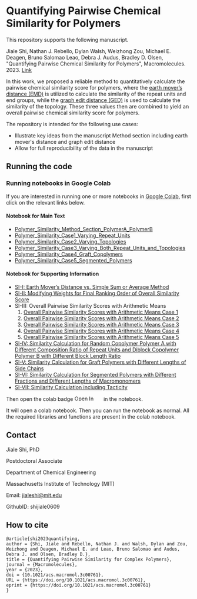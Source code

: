 # Quantifying Pairwise Chemical Similarity for Polymers


This repository supports the following manuscript.

Jiale Shi, Nathan J. Rebello, Dylan Walsh, Weizhong Zou, Michael E. Deagen, Bruno Salomao Leao, Debra J. Audus, Bradley D. Olsen, "Quantifying Pairwise Chemical Similarity for Polymers", Macromolecules. 2023. [Link](https://doi.org/10.1021/acs.macromol.3c00761)

In this work, we proposed a reliable method to quantitatively calculate the pairwise chemical similarity score for polymers, where the [earth mover’s distance (EMD)](https://en.wikipedia.org/wiki/Earth_mover%27s_distance) is utilized to calculate the similarity of the repeat units and end groups, while the [graph edit distance (GED)](https://en.wikipedia.org/wiki/Graph_edit_distance) is used to calculate the similarity of the topology. These three values then are combined to yield an overall pairwise chemical similarity score for polymers.

The repository is intended for the following use cases:

- Illustrate key ideas from the manuscript Method section including earth mover's distance and graph edit distance
- Allow for full reproducibility of the data in the manuscript

## Running the code

### Running notebooks in Google Colab

If you are interested in running one or more notebooks in [Google Colab](https://colab.research.google.com/), first click on the relevant links below.

#### Notebook for Main Text
* [Polymer_Similarity_Method_Section_PolymerA_PolymerB](./notebook/Polymer_Similarity_Method_Section_PolymerA_PolymerB.ipynb)
* [Polymer_Similarity_Case1_Varying_Repeat_Units](./notebook/Polymer_Similarity_Case1_Varying_Repeat_Units.ipynb)
* [Polymer_Similarity_Case2_Varying_Topologies](./notebook/Polymer_Similarity_Case2_Varying_Topologies.ipynb)
* [Polymer_Similarity_Case3_Varying_Both_Repeat_Units_and_Topologies](./notebook/Polymer_Similarity_Case3_Varying_Both_Repeat_Units_and_Topologies.ipynb)
* [Polymer_Similarity_Case4_Graft_Copolymers](./notebook/Polymer_Similarity_Case4_Graft_Copolymers.ipynb) 
* [Polymer_Similarity_Case5_Segmented_Polymers](./notebook/Polymer_Similarity_Case5_Segmented_Polymers.ipynb) 

#### Notebook for Supporting Information
* [SI-I: Earth Mover’s Distance vs. Simple Sum or Average Method](./notebook/Polymer_Similarity_SI_Earth_Mover_Distance_vs_Simple_Sum_or_Average_Method.ipynb)
* [SI-II: Modifying Weights for Final Ranking Order of  Overall Similarity Score](./notebook/Polymer_Similarity_SI_Modifying_Weights_for_Final_Ranking_Order_of_Overall_Similarity_Score.ipynb)
* SI-III: Overall Pairwise Similarity Scores with Arithmetic Means
  1. [Overall Pairwise Similarity Scores with Arithmetic Means Case 1](./notebook/Polymer_Similarity_SI_Overall_Pairwise_Similarity_Scores_with_Arithmetic_Means_Case1.ipynb)
  2. [Overall Pairwise Similarity Scores with Arithmetic Means Case 2](./notebook/Polymer_Similarity_SI_Overall_Pairwise_Similarity_Scores_with_Arithmetic_Means_Case2.ipynb)
  3. [Overall Pairwise Similarity Scores with Arithmetic Means Case 3](./notebook/Polymer_Similarity_SI_Overall_Pairwise_Similarity_Scores_with_Arithmetic_Means_Case3.ipynb)
  4. [Overall Pairwise Similarity Scores with Arithmetic Means Case 4](./notebook/Polymer_Similarity_SI_Overall_Pairwise_Similarity_Scores_with_Arithmetic_Means_Case4.ipynb) 
  5. [Overall Pairwise Similarity Scores with Arithmetic Means Case 5](./notebook/Polymer_Similarity_SI_Overall_Pairwise_Similarity_Scores_with_Arithmetic_Means_Case5.ipynb) 
* [SI-IV: Similarity Calculation for Random Copolymer Polymer A with Different Composition Ratio of Repeat Units and Diblock Copolymer Polymer B with Different Block Length Ratio](./notebook/Polymer_Similarity_SI_Calculation_for_Random_Copolymer_PolymerA_with_Different_Composition_Ratio_of_Repeat_Units_and_Diblock_Copolymer_PolymerB_with_Different_Block_Length_Ratio.ipynb)
* [SI-V: Similarity Calculation for Graft Polymers with Different Lengths of Side Chains](./notebook/Polymer_Similarity_SI_Calculation_for_Graft_Polymers_with_Different_Lengths_of_Side_Chains.ipynb)
* [SI-VI: Similarity Calculation for Segmented Polymers with Different Fractions and Different Lengths of Macromonomers](./notebook/Polymer_Similarity_SI_Calculation_for_Segmented_Polymers_with_Different_Fractions_and_Different_Lengths_of_Macromonomers.ipynb)
* [SI-VII: Similarity Calculation including Tacticity](./notebook/Polymer_Similarity_SI_Tacticity.ipynb)

Then open the colab badge <img src="https://colab.research.google.com/assets/colab-badge.svg" alt="Open In Colab" width="75" height="15"/> in the notebook.

It will open a colab notebook. Then you can run the notebook as normal. All the required libraries and functions are present in the colab notebook.



## Contact

Jiale Shi, PhD  

Postdoctoral Associate  

Department of Chemical Engineering 

Massachusetts Institute of Technology (MIT) 

Email: jialeshi@mit.edu  

GithubID: shijiale0609  
 
## How to cite

```
@article{shi2023quantifying,
author = {Shi, Jiale and Rebello, Nathan J. and Walsh, Dylan and Zou, Weizhong and Deagen, Michael E. and Leao, Bruno Salomao and Audus, Debra J. and Olsen, Bradley D.},
title = {Quantifying Pairwise Similarity for Complex Polymers},
journal = {Macromolecules},
year = {2023},
doi = {10.1021/acs.macromol.3c00761},
URL = {https://doi.org/10.1021/acs.macromol.3c00761},
eprint = {https://doi.org/10.1021/acs.macromol.3c00761}
}
```
